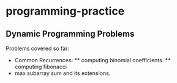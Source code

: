 # programming-practice

## Dynamic Programming Problems
Problems covered so far: 
  * Common Recurrences:
    ** computing binomial coefficients.
    ** computing fibonacci
  * max subarray sum and its extensions.
